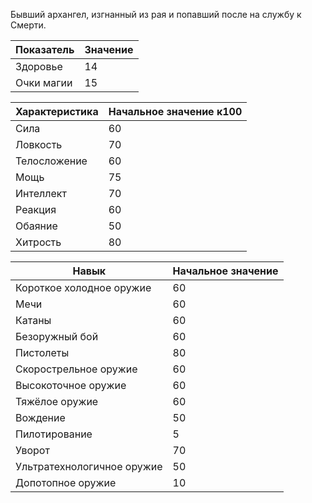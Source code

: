 Бывший архангел, изгнанный из рая и попавший после на службу к Смерти.


| Показатель | Значение |
| ---------- | -------- |
| Здоровье   | 14       |
| Очки магии | 15       |

| Характеристика | Начальное значение к100 |
| -------------- | ----------------------- |
| Сила           | 60                      |
| Ловкость       | 70                      |
| Телосложение   | 60                      |
| Мощь           | 75                      |
| Интеллект      | 70                      |
| Реакция        | 60                      |
| Обаяние        | 50                      |
| Хитрость       | 80                      |

| Навык                      | Начальное значение |
| -------------------------- | ------------------ |
| Короткое холодное оружие   | 60                 |
| Мечи                       | 60                 |
| Катаны                     | 60                 |
| Безоружный бой             | 60                 |
| Пистолеты                  | 80                 |
| Скорострельное оружие      | 60                 |
| Высокоточное оружие        | 60                 |
| Тяжёлое оружие             | 60                 |
| Вождение                   | 50                 |
| Пилотирование              | 5                  |
| Уворот                     | 70                 |
| Ультратехнологичное оружие | 50                 |
| Допотопное оружие          | 10                 |
